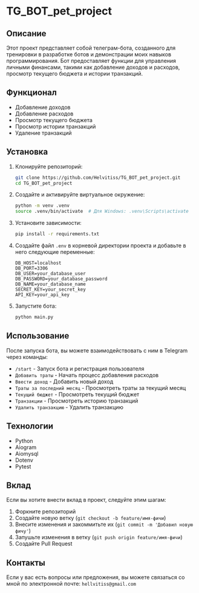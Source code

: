 # TG_BOT_pet_project

## Описание

Этот проект представляет собой телеграм-бота, созданного для тренировки в разработке ботов и демонстрации моих навыков программирования. Бот предоставляет функции для управления личными финансами, такими как добавление доходов и расходов, просмотр текущего бюджета и истории транзакций.

## Функционал

- Добавление доходов
- Добавление расходов
- Просмотр текущего бюджета
- Просмотр истории транзакций
- Удаление транзакций

## Установка

1. Клонируйте репозиторий:

    ```bash
    git clone https://github.com/Helvitiss/TG_BOT_pet_project.git
    cd TG_BOT_pet_project
    ```

2. Создайте и активируйте виртуальное окружение:

    ```bash
    python -m venv .venv
    source .venv/bin/activate  # Для Windows: .venv\Scripts\activate
    ```

3. Установите зависимости:

    ```bash
    pip install -r requirements.txt
    ```

4. Создайте файл `.env` в корневой директории проекта и добавьте в него следующие переменные:

    ```plaintext
    DB_HOST=localhost
    DB_PORT=3306
    DB_USER=your_database_user
    DB_PASSWORD=your_database_password
    DB_NAME=your_database_name
    SECRET_KEY=your_secret_key
    API_KEY=your_api_key
    ```

5. Запустите бота:

    ```bash
    python main.py
    ```

## Использование

После запуска бота, вы можете взаимодействовать с ним в Telegram через команды:

- `/start` - Запуск бота и регистрация пользователя
- `Добавить траты` - Начать процесс добавления расходов
- `Ввести доход` - Добавить новый доход
- `Траты за последний месяц` - Просмотреть траты за текущий месяц
- `Текущий бюджет` - Просмотреть текущий бюджет
- `Транзакции` - Просмотреть историю транзакций
- `Удалить транзакцию` - Удалить транзакцию

## Технологии

- Python
- Aiogram
- Aiomysql
- Dotenv
- Pytest
  

## Вклад

Если вы хотите внести вклад в проект, следуйте этим шагам:

1. Форкните репозиторий
2. Создайте новую ветку (`git checkout -b feature/имя-фичи`)
3. Внесите изменения и закоммитьте их (`git commit -m 'Добавил новую фичу'`)
4. Запушьте изменения в ветку (`git push origin feature/имя-фичи`)
5. Создайте Pull Request

## Контакты

Если у вас есть вопросы или предложения, вы можете связаться со мной по электронной почте: `hellvitiss@gmail.com`
